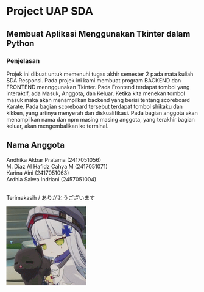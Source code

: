 # Project UAP SDA
## Membuat Aplikasi Menggunakan Tkinter dalam Python
### Penjelasan
Projek ini dibuat untuk memenuhi tugas akhir semester 2 pada mata kuliah SDA Responsi. Pada projek ini kami membuat program BACKEND dan FRONTEND mennggunakan Tkinter. Pada Frontend terdapat tombol yang interaktif, ada Masuk, Anggota, dan Keluar. 
Ketika kita menekan tombol masuk maka akan menampilkan backend yang berisi tentang scoreboard Karate. Pada bagian scoreboard tersebut terdapat tombol shikaku dan kikken, yang artinya menyerah dan diskualifikasi. Pada bagian anggota
akan menampilkan nama dan npm masing masing anggota, yang terakhir bagian keluar, akan mengembalikan ke terminal.
## Nama Anggota
Andhika Akbar Pratama                 (2417051056)
<br/> M. Diaz Al Hafidz Cahya M       (2417051071)
<br/> Karina Aini                     (2417051063)
<br/> Ardhia Salwa Indriani           (2457051004)
##
Terimakasih / ありがとうございます

![](https://github.com/Quekar/Gif-placeholder/blob/main/cat_gun.gif)
